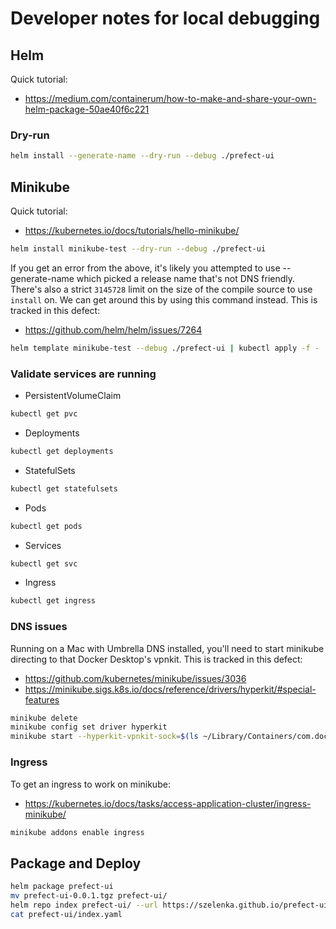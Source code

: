 # Developer notes for local debugging

## Helm
Quick tutorial:
- https://medium.com/containerum/how-to-make-and-share-your-own-helm-package-50ae40f6c221

### Dry-run
```bash
helm install --generate-name --dry-run --debug ./prefect-ui
```

## Minikube
Quick tutorial:
- https://kubernetes.io/docs/tutorials/hello-minikube/

```bash
helm install minikube-test --dry-run --debug ./prefect-ui
```

If you get an error from the above, it's likely you attempted to use --generate-name which picked a release name
that's not DNS friendly. There's also a strict `3145728` limit on the size of the compile source to use `install` on. 
We can get around this by using this command instead. This is tracked in this defect:

- https://github.com/helm/helm/issues/7264

```bash
helm template minikube-test --debug ./prefect-ui | kubectl apply -f -
```

### Validate services are running
- PersistentVolumeClaim
```bash
kubectl get pvc
```
- Deployments
```bash
kubectl get deployments
```
- StatefulSets
```bash
kubectl get statefulsets
```
- Pods
```bash
kubectl get pods
```
- Services
```bash
kubectl get svc
```
- Ingress
```bash
kubectl get ingress
```

### DNS issues
Running on a Mac with Umbrella DNS installed, you'll need to start minikube directing to that Docker Desktop's vpnkit.
This is tracked in this defect:

- https://github.com/kubernetes/minikube/issues/3036
- https://minikube.sigs.k8s.io/docs/reference/drivers/hyperkit/#special-features
```bash
minikube delete
minikube config set driver hyperkit
minikube start --hyperkit-vpnkit-sock=$(ls ~/Library/Containers/com.docker.docker/Data/vpnkit.eth.sock)
```

### Ingress
To get an ingress to work on minikube:
- https://kubernetes.io/docs/tasks/access-application-cluster/ingress-minikube/
```bash
minikube addons enable ingress
```

## Package and Deploy
```bash
helm package prefect-ui
mv prefect-ui-0.0.1.tgz prefect-ui/
helm repo index prefect-ui/ --url https://szelenka.github.io/prefect-ui/
cat prefect-ui/index.yaml
```